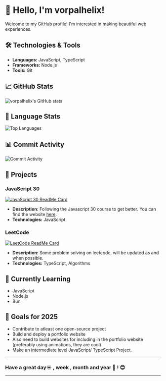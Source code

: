 # 👋 Hello, I'm vorpalhelix!

Welcome to my GitHub profile! I'm interested in making beautiful web experiences. 

## 🛠️ Technologies & Tools

- **Languages:** JavaScript, TypeScript
- **Frameworks:** Node.js
- **Tools:** Git

## 📈 GitHub Stats

![vorpalhelix's GitHub stats](https://github-readme-stats.vercel.app/api?username=vorpalhelix&show_icons=true&theme=dracula)

## 🥧 Language Stats

![Top Languages](https://github-readme-stats.vercel.app/api/top-langs/?username=vorpalhelix&layout=compact&theme=dracula)

## 📊 Commit Activity

![Commit Activity](https://github-readme-activity-graph.vercel.app/graph?username=vorpalhelix&theme=dracula)

## 🚀 Projects

### JavaScript 30
[![JavaScript 30 ReadMe Card](https://github-readme-stats.vercel.app/api/pin/?username=vorpalhelix&repo=Javascript-30&theme=dracula)](https://github.com/vorpalhelix/Javascript-30)
- **Description:** Following the Javascript 30 course to get better. You can find the website [here](https://javascript30.com/).
- **Technologies:** JavaScript

### LeetCode
[![LeetCode ReadMe Card](https://github-readme-stats.vercel.app/api/pin/?username=vorpalhelix&repo=LeetCode&theme=dracula)](https://github.com/vorpalhelix/LeetCode)
- **Description:** Some problem solving on leetcode, will be updated as and when possible.
- **Technologies:** TypeScript, Algorithms


## 🌱 Currently Learning

- JavaScript
- Node.js
- Bun

## 🎯 Goals for 2025

- Contribute to atleast one open-source project
- Build and deploy a portfolio website
- Also need to build websites for including in the portfolio website (preferably using animations, they are cool)
- Make an intermediate level JavaScript/ TypeScript Project.

---

### Have a great day☀️ , week , month and year 📅 ! 😊
---
